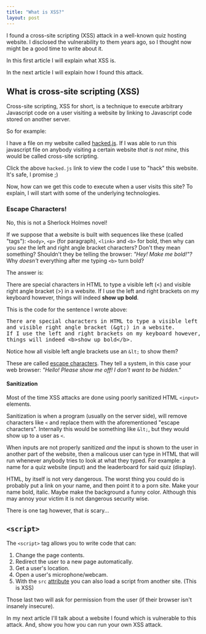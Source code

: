 ```yaml
---
title: "What is XSS?"
layout: post
---
```


I found a cross-site scripting (XSS) attack
in a well-known quiz hosting website.
I disclosed the vulnerability to them years ago, so I thought
now might be a good time to write about it.

In this first article I will explain what XSS is.

In the next article I will explain how I found this attack. 

## What is cross-site scripting (XSS)

Cross-site scripting, XSS for short,
is a technique to execute arbitrary Javascript code on a user visiting a website
by linking to Javascript code stored on another server.

So for example:

I have a file on my website called [hacked.js](/assets/js/hacked.js).
If I was able to run this javascript file on anybody visiting a certain website *that is not mine*, this would be called cross-site scripting.

Click the above `hacked.js` link to view the code I use to "hack" this website.
It's safe, I promise ;)

Now, how can we get this code to execute when a user visits this site?
To explain, I will start with some of the underlying technologies.

### Escape Characters!

No, this is not a Sherlock Holmes novel!

If we suppose that a website is built with sequences like these (called "tags"):
`<body>`, `<p>` (for paragraph), `<link>` and `<b>` for bold,
then why can you *see* the left and right angle bracket characters?
Don't they mean something? Shouldn't they be telling the browser:
*"Hey! Make me bold!"?*
Why *doesn't* everything after me typing `<b>` turn bold?

The answer is:

There are special characters in HTML to type a visible left (&lt;)
and visible right angle bracket (&gt;) in a website.
If I use the left and right brackets on my keyboard however,
things will indeed <b>show up bold</b>.

This is the code for the sentence I wrote above:
<pre class="terminal">
There are special characters in HTML to type a visible left (&amp;lt;)
and visible right angle bracket (&amp;gt;) in a website.
If I use the left and right brackets on my keyboard however,
things will indeed &lt;b&gt;show up bold&lt;/b&gt;.
</pre>

Notice how all visible left angle brackets use an `&lt;` to show them?

These are called [escape characters](https://en.wikipedia.org/wiki/Escape_character).
They tell a system, in this case your web browser:
*"Hello! Please show me off! I don't want to be hidden."*

#### Sanitization

Most of the time XSS attacks are done using poorly sanitized HTML `<input>` elements.

Sanitization is when a program (usually on the server side),
will remove characters like `<` and replace them with the aforementioned "escape characters".
Internally this would be something like `&lt;`,
but they would show up to a user as `<`.

When inputs are not properly sanitized *and* the input is shown to the user in another part of the website,
then a malicous user can type in HTML that will run whenever anybody tries to look at what they typed.
For example: a name for a quiz website (input) and the leaderboard for said quiz (display).

HTML, by itself is not very dangerous.
The worst thing you could do is probably put a link on your name,
and then point it to a porn site.
Make your name bold, italic. Maybe make the background a funny color.
Although this may annoy your victim it is not dangerous security wise.

There is one tag however, that *is* scary...

## `<script>`

The `<script>` tag allows you to write code that can:

1. Change the page contents.
2. Redirect the user to a new page automatically.
3. Get a user's location.
4. Open a user's microphone/webcam.
5. With the `src` [attribute](https://www.w3schools.com/htmL/html_attributes.asp) you can also load a script from another site. (This is XSS)

Those last two will ask for permission from the user (if their browser isn't insanely insecure).

In my next article I'll talk about a website I found which is vulnerable to this attack.
And, show you how you can run your own XSS attack.

